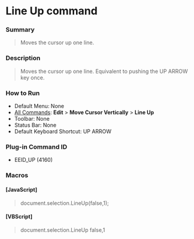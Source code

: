 # Line Up command

### Summary

> Moves the cursor up one line.

### Description

> Moves the cursor up one line. Equivalent to pushing the UP ARROW key once.

### How to Run

- Default Menu: None
- [All Commands](../tools/all_commands): **Edit** \> **Move Cursor Vertically**
\> **Line Up**
- Toolbar: None
- Status Bar: None
- Default Keyboard Shortcut: UP ARROW

### Plug-in Command ID

- EEID\_UP (4160)

### Macros

#### \[JavaScript\]

> document.selection.LineUp(false,1);

#### \[VBScript\]

> document.selection.LineUp false,1